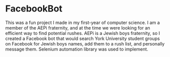 # FacebookBot

This was a fun project I made in my first-year of computer science. I am a member of the AEPi fraternity, and at the time we were looking for an efficient way to find potential rushes. AEPi is a Jewish boys fraternity, so I created a Facebook bot that would search York University student groups on Facebook for Jewish boys names, add them to a rush list, and personally message them. Selenium automation library was used to implement.
